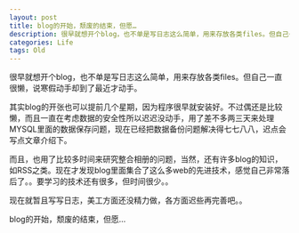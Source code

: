 ```yaml
---
layout: post
title: blog的开始，颓废的结束，但愿…
description: 很早就想开个blog，也不单是写日志这么简单，用来存放各类files。但自己一直很懒，说寒假动手却到了最近才动手。
categories: Life
tags: Old
---
```

很早就想开个blog，也不单是写日志这么简单，用来存放各类files。但自己一直很懒，说寒假动手却到了最近才动手。

其实blog的开张也可以提前几个星期，因为程序很早就安装好。不过偶还是比较懒，而且一直在考虑数据的安全性所以迟迟没动手，用了差不多两三天来处理MYSQL里面的数据保存问题，现在已经把数据备份问题解决得七七八八，迟点会写点文章介绍下。

而且，也用了比较多时间来研究整合相册的问题，当然，还有许多blog的知识，如RSS之类。现在才发现blog里面集合了这么多web的先进技术，感觉自己非常落后了。。要学习的技术还有很多，但时间很少。。

现在就暂且写写日志，美工方面还没精力做，各方面迟些再完善吧。。

blog的开始，颓废的结束，但愿…